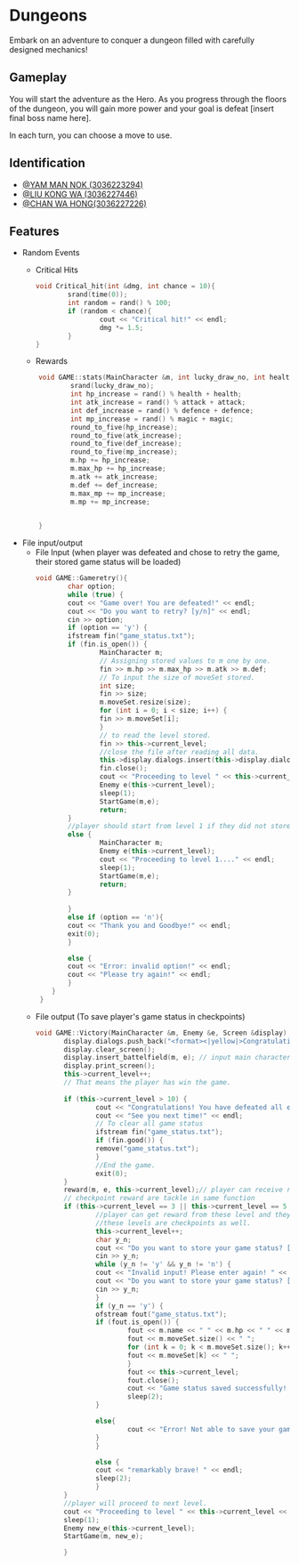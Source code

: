 
# Dungeons

Embark on an adventure to conquer a dungeon filled with carefully designed mechanics!


## Gameplay

You will start the adventure as the Hero. As you progress through the floors of the dungeon, you will gain more power and  your goal is defeat [insert final boss name here].

In each turn, you can choose a move to use.


## Identification

- [@YAM MAN NOK (3036223294)](https://github.com/Flybug234)
- [@LIU KONG WA (3036227446)](https://github.com/BillyLiuKW)
- [@CHAN WA HONG(3036227226)](https://github.com/cwhong05)

## Features

* Random Events
    * Critical Hits
        ```cpp
        void Critical_hit(int &dmg, int chance = 10){
                srand(time(0));
                int random = rand() % 100;
                if (random < chance){
                        cout << "Critical hit!" << endl;
                        dmg *= 1.5;
                }
        }
        ```

    * Rewards 
    ```cpp
        void GAME::stats(MainCharacter &m, int lucky_draw_no, int health, int attack, int defence, int magic){
                srand(lucky_draw_no);
                int hp_increase = rand() % health + health;
                int atk_increase = rand() % attack + attack;
                int def_increase = rand() % defence + defence;
                int mp_increase = rand() % magic + magic;
                round_to_five(hp_increase);
                round_to_five(atk_increase);
                round_to_five(def_increase);
                round_to_five(mp_increase);
                m.hp += hp_increase;
                m.max_hp += hp_increase;
                m.atk += atk_increase;
                m.def += def_increase;
                m.max_mp += mp_increase;
                m.mp += mp_increase;

                
        }
* File input/output
     * File Input (when player was defeated and chose to retry the game, their stored game status will be loaded)
        ```cpp
        void GAME::Gameretry(){
                char option;
                while (true) {
                cout << "Game over! You are defeated!" << endl;
                cout << "Do you want to retry? [y/n]" << endl;
                cin >> option;
                if (option == 'y') {
                ifstream fin("game_status.txt");
                if (fin.is_open()) {
                        MainCharacter m;
                        // Assigning stored values to m one by one.
                        fin >> m.hp >> m.max_hp >> m.atk >> m.def;
                        // To input the size of moveSet stored.
                        int size;
                        fin >> size;
                        m.moveSet.resize(size);
                        for (int i = 0; i < size; i++) {
                        fin >> m.moveSet[i];
                        }
                        // to read the level stored.
                        fin >> this->current_level;
                        //close the file after reading all data.
                        this->display.dialogs.insert(this->display.dialogs.begin(), "Game status successfully loaded"); // add the output message to dialog
                        fin.close();
                        cout << "Proceeding to level " << this->current_level << endl;
                        Enemy e(this->current_level);
                        sleep(1);
                        StartGame(m,e);
                        return;
                }
                //player should start from level 1 if they did not store any status.
                else {
                        MainCharacter m;
                        Enemy e(this->current_level);
                        cout << "Proceeding to level 1...." << endl;
                        sleep(1);
                        StartGame(m,e);
                        return;
                }
                
                }
                else if (option == 'n'){
                cout << "Thank you and Goodbye!" << endl;
                exit(0);
                }

                else {
                cout << "Error: invalid option!" << endl;
                cout << "Please try again!" << endl;
                }   
            }
         }

     * File output (To save player's game status in checkpoints) 
         ```cpp
        void GAME::Victory(MainCharacter &m, Enemy &e, Screen &display) {
                display.dialogs.push_back("<format><|yellow|>Congratulations!<end> You have defeated Enemy <format><|yellow|><|bold|>[" + e.name + "]<end>!");
                display.clear_screen();
                display.insert_battelfield(m, e); // input main character and enemy information to the screen
                display.print_screen();
                this->current_level++;
                // That means the player has win the game.
                
                if (this->current_level > 10) {
                        cout << "Congratulations! You have defeated all enemies in this game! You are a true hero!!" << endl;
                        cout << "See you next time!" << endl;
                        // To clear all game status 
                        ifstream fin("game_status.txt");
                        if (fin.good()) {
                        remove("game_status.txt");
                        }
                        //End the game.
                        exit(0);
                }
                reward(m, e, this->current_level);// player can receive reward after every boss and checkpt
                // checkpoint reward are tackle in same function
                if (this->current_level == 3 || this->current_level == 5 || this->current_level == 7) {
                        //player can get reward from these level and they are not required to beat any enemy in these levels.
                        //these levels are checkpoints as well.
                        this->current_level++;
                        char y_n;
                        cout << "Do you want to store your game status? [y/n] " << endl;
                        cin >> y_n;
                        while (y_n != 'y' && y_n != 'n') {
                        cout << "Invalid input! Please enter again! " << endl;
                        cout << "Do you want to store your game status? [y/n] " << endl;
                        cin >> y_n;
                        }
                        if (y_n == 'y') {
                        ofstream fout("game_status.txt");
                        if (fout.is_open()) {
                                fout << m.name << " " << m.hp << " " << m.max_hp << " " << m.atk << " " << m.def << " " << m.mp << " ";
                                fout << m.moveSet.size() << " ";
                                for (int k = 0; k < m.moveSet.size(); k++) {
                                fout << m.moveSet[k] << " ";
                                }
                                fout << this->current_level;
                                fout.close();
                                cout << "Game status saved successfully! " << endl;
                                sleep(2);
                        }

                        else{
                                cout << "Error! Not able to save your game status. " << endl;
                        }
                        }

                        else {
                        cout << "remarkably brave! " << endl;
                        sleep(2);
                        }
                }
                //player will proceed to next level.
                cout << "Proceeding to level " << this->current_level << " ...." << endl;
                sleep(1);
                Enemy new_e(this->current_level); 
                StartGame(m, new_e);

                }